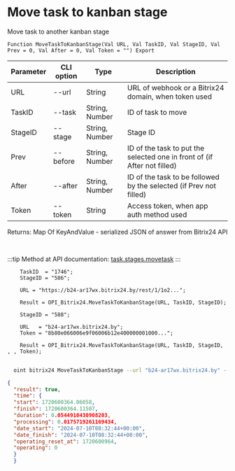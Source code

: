 ﻿---
sidebar_position: 5
---

# Move task to kanban stage
 Move task to another kanban stage



`Function MoveTaskToKanbanStage(Val URL, Val TaskID, Val StageID, Val Prev = 0, Val After = 0, Val Token = "") Export`

  | Parameter | CLI option | Type | Description |
  |-|-|-|-|
  | URL | --url | String | URL of webhook or a Bitrix24 domain, when token used |
  | TaskID | --task | String, Number | ID of task to move |
  | StageID | --stage | String, Number | Stage ID |
  | Prev | --before | String, Number | ID of the task to put the selected one in front of (if After not filled) |
  | After | --after | String, Number | ID of the task to be followed by the selected (if Prev not filled) |
  | Token | --token | String | Access token, when app auth method used |

  
  Returns:  Map Of KeyAndValue - serialized JSON of answer from Bitrix24 API

<br/>

:::tip
Method at API documentation: [task.stages.movetask](https://dev.1c-bitrix.ru/rest_help/tasks/task/kanban/task_stages_movetask.php)
:::
<br/>


```bsl title="Code example"
    TaskID  = "1746";
    StageID = "586";

    URL = "https://b24-ar17wx.bitrix24.by/rest/1/1o2...";

    Result = OPI_Bitrix24.MoveTaskToKanbanStage(URL, TaskID, StageID);

    StageID = "588";

    URL   = "b24-ar17wx.bitrix24.by";
    Token = "8b80e066006e9f06006b12e400000001000...";

    Result = OPI_Bitrix24.MoveTaskToKanbanStage(URL, TaskID, StageID, , , Token);
```



```sh title="CLI command example"
    
  oint bitrix24 MoveTaskToKanbanStage --url "b24-ar17wx.bitrix24.by" --task "1086" --stage "320" --before %before% --after %after% --token "fe3fa966006e9f06006b12e400000001000..."

```

```json title="Result"
{
  "result": true,
  "time": {
  "start": 1720600364.06058,
  "finish": 1720600364.11507,
  "duration": 0.0544910430908203,
  "processing": 0.0175719261169434,
  "date_start": "2024-07-10T08:32:44+00:00",
  "date_finish": "2024-07-10T08:32:44+00:00",
  "operating_reset_at": 1720600964,
  "operating": 0
  }
  }
```
